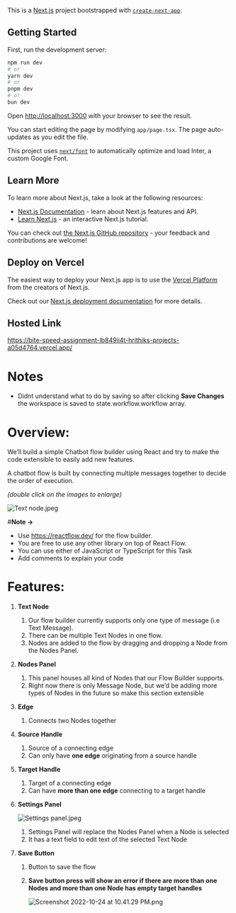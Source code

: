 This is a [Next.js](https://nextjs.org/) project bootstrapped with [`create-next-app`](https://github.com/vercel/next.js/tree/canary/packages/create-next-app).

## Getting Started

First, run the development server:

```bash
npm run dev
# or
yarn dev
# or
pnpm dev
# or
bun dev
```

Open [http://localhost:3000](http://localhost:3000) with your browser to see the result.

You can start editing the page by modifying `app/page.tsx`. The page auto-updates as you edit the file.

This project uses [`next/font`](https://nextjs.org/docs/basic-features/font-optimization) to automatically optimize and load Inter, a custom Google Font.

## Learn More

To learn more about Next.js, take a look at the following resources:

- [Next.js Documentation](https://nextjs.org/docs) - learn about Next.js features and API.
- [Learn Next.js](https://nextjs.org/learn) - an interactive Next.js tutorial.

You can check out [the Next.js GitHub repository](https://github.com/vercel/next.js/) - your feedback and contributions are welcome!

## Deploy on Vercel

The easiest way to deploy your Next.js app is to use the [Vercel Platform](https://vercel.com/new?utm_medium=default-template&filter=next.js&utm_source=create-next-app&utm_campaign=create-next-app-readme) from the creators of Next.js.

Check out our [Next.js deployment documentation](https://nextjs.org/docs/deployment) for more details.

## Hosted Link

https://bite-speed-assignment-lb849ii4t-hrithiks-projects-a05d4764.vercel.app/

# Notes

- Didnt understand what to do by saving so after clicking **Save Changes** the workspace is saved to state.workflow.workflow array.

# Overview:

We’ll build a simple Chatbot flow builder using React and try to make the code extensible to easily add new features. 

A chatbot flow is built by connecting multiple messages together to decide the order of execution. 

*(double click on the images to enlarge)*

![Text node.jpeg](https://s3-us-west-2.amazonaws.com/secure.notion-static.com/75974f28-7e11-4222-b99f-83ae626dc6b8/Text_node.jpeg)

#**Note →** 

- Use https://reactflow.dev/ for the flow builder.
- You are free to use any other library on top of React Flow.
- You can use either of JavaScript or TypeScript for this Task
- Add comments to explain your code

# Features:

1. **Text Node** 
    1. Our flow builder currently supports only one type of message (i.e Text Message).
    2. There can be multiple Text Nodes in one flow.
    3. Nodes are added to the flow by dragging and dropping a Node from the Nodes Panel.
2. **Nodes Panel** 
    1. This panel houses all kind of Nodes that our Flow Builder supports.
    2. Right now there is only Message Node, but we’d be adding more types of Nodes in the future so make this section extensible 
3. **Edge**
    1. Connects two Nodes together
4. **Source Handle**
    1. Source of a connecting edge 
    2. Can only have **one edge** originating from a source handle
5. **Target Handle** 
    1. Target of a connecting edge
    2. Can have **more than one edge** connecting to a target handle 
6. **Settings Panel**
    
    ![Settings panel.jpeg](https://s3-us-west-2.amazonaws.com/secure.notion-static.com/38e424e4-01cd-462b-a4af-29de9d2c404c/Settings_panel.jpeg)
    
    1. Settings Panel will replace the Nodes Panel when a Node is selected
    2. It has a text field to edit text of the selected Text Node
7. **Save Button**
    1. Button to save the flow 
    2. **Save button press will show an error if there are more than one Nodes and more than one Node has empty target handles** 
        
        ![Screenshot 2022-10-24 at 10.41.29 PM.png](https://s3-us-west-2.amazonaws.com/secure.notion-static.com/b33c6166-aa3e-4c1a-b1b8-1dbd010e1e2e/Screenshot_2022-10-24_at_10.41.29_PM.png)
